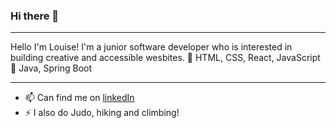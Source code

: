 ### Hi there 👋
---

Hello I'm Louise! I'm a junior software developer who is interested in building creative and accessible wesbites.
🌳 HTML, CSS, React, JavaScript
🌱 Java, Spring Boot

---
- 📫 Can find me on [linkedIn](https://www.linkedin.com/in/louiselokyeewong/)
- ⚡ I also do Judo, hiking and climbing!
